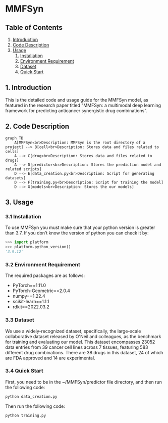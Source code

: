 # MMFSyn
## Table of Contents
1. [Introduction](#1-introduction)
2. [Code Description](#2-code-description)
3. [Usage](#3-usage)
   1. [Installation](#31-installation)
   2. [Environment Requirement](#32-environment-requirement)
   3. [Dataset](#33-dataset)
   4. [Quick Start](#34-quick-start)

## 1. Introduction
This is the detailed code and usage guide for the MMFSyn model, as featured in the research paper titled "MMFSyn: a multimodal deep learning framework for predicting anticancer synergistic drug combinations".

## 2. Code Description
```mermaid
graph TD
    A[MMFSyn<br>Description: MMFSyn is the root directory of a project] --> B[cell<br>Description: Stores data and files related to cells]
    A --> C[drug<br>Description: Stores data and files related to drugs]
    A --> D[predictor<br>Description: Stores the prediction model and related scripts]
    D --> E[data_creation.py<br>Description: Script for generating datasets]
    D --> F[training.py<br>Description: Script for training the model]
    D --> G[models<br>Description: Stores the our models]
```

## 3. Usage
### 3.1 Installation
To use MMFSyn you must make sure that your python version is greater than 3.7. If you don’t know the version of python you can check it by:

```python
>>> import platform
>>> platform.python_version()
'3.9.12'
```

### 3.2 Environment Requirement
The required packages are as follows:
- PyTorch==1.11.0
- PyTorch-Geometric==2.0.4
- numpy==1.22.4
- scikit-learn==1.1.1
- rdkit==2022.03.2

### 3.3 Dataset
We use a widely-recognized dataset, specifically, the large-scale collaborative dataset released by O'Neil and colleagues, as the benchmark for training and evaluating our model. This dataset encompasses 23052 data entries from 39 cancer cell lines across 7 tissues, featuring 583 different drug combinations. There are 38 drugs in this dataset, 24 of which are FDA approved and 14 are experimental.

### 3.4 Quick Start
First, you need to be in the ~/MMFSyn/predictor file directory, and then run the following code:

```python
python data_creation.py
```

Then run the following code:

```python
python training.py
```
